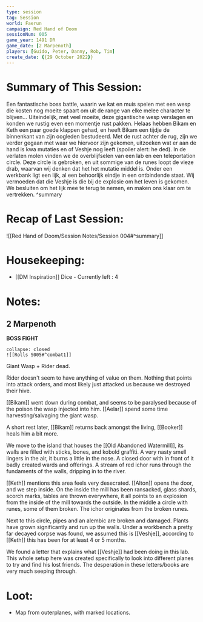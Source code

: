 ```yaml
---
type: session
tag: Session
world: Faerun
campaign: Red Hand of Doom
sessionNum: 005
game_year: 1491 DR
game_date: [2 Marpenoth]
players: [Guido, Peter, Danny, Rob, Tim]
create_date: {{29 October 2022}}
---
```




# Summary of This Session:
Een fantastische boss battle, waarin we kat en muis spelen met een wesp die kosten nog moeite spaart om uit de range van elke melee character te blijven...
Uiteindelijk, met veel moeite, deze gigantische wesp verslagen en konden we rustig even een momentje rust pakken. 
Helaas hebben Bikam en Keth een paar goede klappen gehad, en heeft Bikam een tijdje de binnenkant van zijn oogleden bestudeerd.
Met de rust achter de rug, zijn we verder gegaan met waar we hiervoor zijn gekomen, uitzoeken wat er aan de hand is kwa mutaties en of Veshje nog leeft (spoiler alert: he ded).
In de verlaten molen vinden we de overblijfselen van een lab en een teleportation circle. Deze circle is gebroken, en uit sommige van de runes loopt de vieze drab, waarvan wij denken dat het het mutatie middel is.
Onder een werkbank ligt een lijk, al een behoorlijk eindje in een ontbindende staat. Wij vermoeden dat die Veshje is die bij de explosie om het leven is gekomen.
We besluiten om het lijk mee te terug te nemen, en maken ons klaar om te vertrekken.
^summary

# Recap of Last Session:
![[Red Hand of Doom/Session Notes/Session 004#^summary]]

# Housekeeping:
- [[DM Inspiration]] Dice - Currently left : 4 
# Notes:
## 2 Marpenoth
**BOSS FIGHT**
```ad-combat
collapse: closed
![[Rolls S005#^combat1]]
```
Giant Wasp + Rider dead.

Rider doesn't seem to have anything of value on them. Nothing that points into attack orders, and most likely just attacked us because we destroyed their hive.

[[Bikam]] went down during combat, and seems to be paralysed because of the poison the wasp injected into him.
[[Aelar]] spend some time harvesting/salvaging the giant wasp.

A short rest later, [[Bikam]] returns back amongst the living, [[Booker]] heals him a bit more.

We move to the island that houses the [[Old Abandoned Watermill]], its walls are filled with sticks, bones, and kobold graffiti. A very nasty smell lingers in the air, it burns a little in the nose. A closed door with in front of it badly created wards and offerings. A stream of red ichor runs through the fundaments of the walls, dripping in to the river.

[[Keth]] mentions this area feels very desecrated. [[Alton]] opens the door, and we step inside.
On the inside the mill has been ransacked, glass shards, scorch marks, tables are thrown everywhere, it all points to an explosion from the inside of the mill towards the outside. 
In the middle a circle with runes, some of them broken. The ichor originates from the broken runes.

Next to this circle, pipes and an alembic are broken and damaged. Plants have grown significantly and run up the walls. 
Under a workbench a pretty far decayed corpse was found, we assumed this is [[Veshje]], according to [[Keth]] this has been for at least 4 or 5 months.

We found a letter that explains what [[Veshje]] had been doing in this lab. 
This whole setup here was created specifically to look into different planes to try and find his lost friends. The desperation in these letters/books are very much seeping through.
# Loot:
- Map from outerplanes, with marked locations.